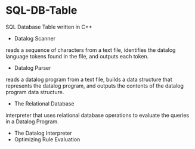 # SQL-DB-Table
SQL Database Table written in C++

- Datalog Scanner

reads a sequence of characters from a text file, identifies the datalog language tokens found in the file, and outputs each token.

- Datalog Parser

reads a datalog program from a text file, builds a data structure that represents the datalog program, and outputs the contents of the datalog program data structure.

- The Relational Database

interpreter that uses relational database operations to evaluate the queries in a Datalog Program.

- The Datalog Interpreter
- Optimizing Rule Evaluation
